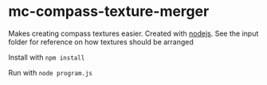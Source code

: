 # mc-compass-texture-merger
Makes creating compass textures easier. Created with [nodejs](https://nodejs.org/). See the input folder for reference on how textures should be arranged

Install with `npm install`

Run with `node program.js`
